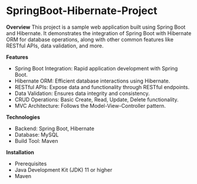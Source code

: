 # SpringBoot-Hibernate-Project
**Overview**
This project is a sample web application built using Spring Boot and Hibernate. It demonstrates the integration of Spring Boot with Hibernate ORM for database operations, along with other common features like RESTful APIs, data validation, and more.

**Features**
* Spring Boot Integration: Rapid application development with Spring Boot.
* Hibernate ORM: Efficient database interactions using Hibernate.
* RESTful APIs: Expose data and functionality through RESTful endpoints.
* Data Validation: Ensures data integrity and consistency.
* CRUD Operations: Basic Create, Read, Update, Delete functionality.
* MVC Architecture: Follows the Model-View-Controller pattern.

**Technologies**
* Backend: Spring Boot, Hibernate
* Database:  MySQL
* Build Tool: Maven

**Installation**
* Prerequisites
* Java Development Kit (JDK) 11 or higher
* Maven
